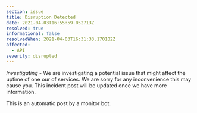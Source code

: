 ```yaml
---
section: issue
title: Disruption Detected
date: 2021-04-03T16:55:59.052713Z
resolved: true
informational: false
resolvedWhen: 2021-04-03T16:31:33.170102Z
affected:
  - API
severity: disrupted
---
```

*Investigating* - We are investigating a potential issue that might affect the uptime of one our of services. We are sorry for any inconvenience this may cause you. This incident post will be updated once we have more information.

This is an automatic post by a monitor bot.
        